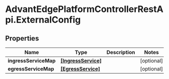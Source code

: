 # AdvantEdgePlatformControllerRestApi.ExternalConfig

## Properties
Name | Type | Description | Notes
------------ | ------------- | ------------- | -------------
**ingressServiceMap** | [**[IngressService]**](IngressService.md) |  | [optional] 
**egressServiceMap** | [**[EgressService]**](EgressService.md) |  | [optional] 



